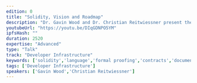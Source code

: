 ```yaml
---
edition: 0
title: "Solidity, Vision and Roadmap"
description: "Dr. Gavin Wood and Dr. Christian Reitwiessner present the vision and roadmap of Solidity, the smart contract programming language."
youtubeUrl: "https://youtu.be/DIqGDNPO5YM"
ipfsHash: ""
duration: 2520
expertise: "Advanced"
type: "Talk"
track: "Developer Infrastructure"
keywords: ['solidity','language','formal proofing','contracts','documentation','storage','variadic','natspec','compiler','optimizer']
tags: ['Developer Infrastructure']
speakers: ['Gavin Wood','Christian Reitwiessner']
---
```

